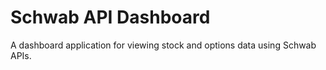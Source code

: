 # Schwab API Dashboard

A dashboard application for viewing stock and options data using Schwab APIs.
